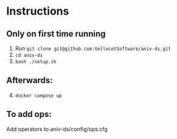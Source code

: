 # Instructions
## Only on first time running
1. Run `git clone git@github.com:VellocetSoftware/aniv-ds.git`
2. `cd aniv-ds`
3. `bash ./setup.sh`
## Afterwards:
4. `docker compose up`
## To add ops:
Add operators to aniv-ds/config/ops.cfg